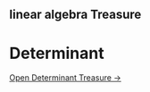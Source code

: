 linear algebra Treasure
---

# Determinant

[Open Determinant Treasure →](algebra/determinant.md)



